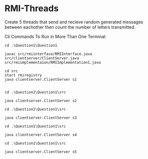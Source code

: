 # RMI-Threads

Create 5 threads that send and recieve random generated messages between eachother then count the number of letters transmitted.

Cli Commands To Run in More Than One Terminal:

    cd .\Question1\Question1

    javac src/rmiinterface/RMIInterface.java src/clientserver/ClientServer.java src/rmiimplementaion/RMIImplementation1.java

    cd src
    start rmiregistry
    java clientserver.ClientServer s1


    cd .\Question1\Question1\src

    java clientserver.ClientServer s2

    cd .\Question1\Question1\src

    java clientserver.ClientServer s3

    cd .\Question1\Question1\src

    java clientserver.ClientServer s4

    cd .\Question1\Question1\src

    java clientserver.ClientServer s5
